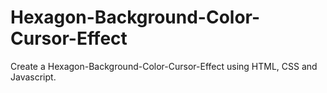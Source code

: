 # Hexagon-Background-Color-Cursor-Effect
Create a Hexagon-Background-Color-Cursor-Effect using HTML, CSS and Javascript.
